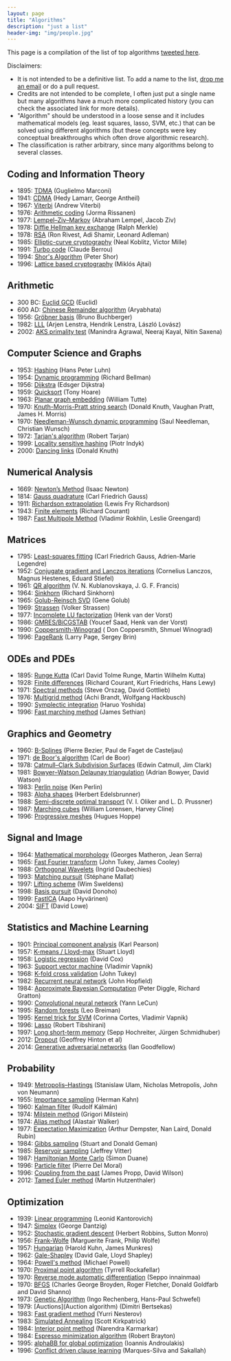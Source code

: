 ```yaml
---
layout: page
title: "Algorithms"
description: "just a list"
header-img: "img/people.jpg"
---
```


This page is a compilation of the list of top algorithms [tweeted here](https://twitter.com/gabrielpeyre/status/1020186591694909440).

Disclaimers:
- It is not intended to be a definitive list. To add a name to the list, [drop me an email](http://www.gpeyre.com/contact/) or do a pull request.
- Credits are not intended to be complete, I often just put a single name but many algorithms have a much more complicated history (you can check the associated link for more details).
- "Algorithm" should be understood in a loose sense and it includes mathematical models (eg. least squares, lasso, SVM, etc.) that can be solved using different algorithms (but these concepts were key conceptual breakthroughs which often drove algorithmic research).
- The classification is rather arbitrary, since many algorithms belong to several classes.


Coding and Information Theory
----------------

- 1895: [TDMA](https://en.wikipedia.org/wiki/Time-division_multiple_access) (Guglielmo Marconi)
- 1941: [CDMA](https://en.wikipedia.org/wiki/Code-division_multiple_access) (Hedy Lamarr, George Antheil)
- 1967: [Viterbi](https://en.wikipedia.org/wiki/Viterbi_algorithm) (Andrew Viterbi)
- 1976: [Arithmetic coding](https://en.wikipedia.org/wiki/Arithmetic_coding) (Jorma Rissanen)
- 1977: [Lempel–Ziv–Markov](https://en.wikipedia.org/wiki/Lempel%E2%80%93Ziv%E2%80%93Markov_chain_algorithm) (Abraham Lempel, Jacob Ziv)
- 1978: [Diffie Hellman key exchange](https://en.wikipedia.org/wiki/Diffie%E2%80%93Hellman_key_exchange) (Ralph Merkle)
- 1978: [RSA](https://en.wikipedia.org/wiki/RSA_(cryptosystem)) (Ron Rivest, Adi Shamir, Leonard Adleman)
- 1985: [Elliptic-curve cryptography](https://en.wikipedia.org/wiki/Elliptic-curve_cryptography) (Neal Koblitz, Victor Mille)
- 1991: [Turbo code](https://en.wikipedia.org/wiki/Turbo_code) (Claude Berrou)
- 1994: [Shor's Algorithm](https://en.wikipedia.org/wiki/Shor%27s_algorithm) (Peter Shor)
- 1996: [Lattice based cryptography](https://en.wikipedia.org/wiki/Lattice-based_cryptography) (Miklós Ajtai)

Arithmetic
----------------

- 300 BC: [Euclid GCD](https://en.wikipedia.org/wiki/Euclidean_algorithm) (Euclid)
- 600 AD: [Chinese Remainder algorithm](https://en.wikipedia.org/wiki/Chinese_remainder_theorem) (Aryabhata)
- 1956: [Gröbner basis](https://en.wikipedia.org/wiki/Buchberger%27s_algorithm) (Bruno Buchberger)
- 1982:  [LLL](https://en.wikipedia.org/wiki/Lenstra%E2%80%93Lenstra%E2%80%93Lov%C3%A1sz_lattice_basis_reduction_algorithm) (Arjen Lenstra, Hendrik Lenstra, László Lovász)
- 2002: [AKS primality test](https://en.wikipedia.org/wiki/AKS_primality_test) (Manindra Agrawal, Neeraj Kayal,  Nitin Saxena)

Computer Science and Graphs
----------------

- 1953: [Hashing](https://en.wikipedia.org/wiki/Hash_function#Origins_of_the_term) (Hans Peter Luhn)
- 1954: [Dynamic programming](https://en.wikipedia.org/wiki/Dynamic_programming) (Richard Bellman)
- 1956: [Dijkstra](https://en.wikipedia.org/wiki/Dijkstra%27s_algorithm) (Edsger Dijkstra)
- 1959: [Quicksort](https://en.wikipedia.org/wiki/Quicksort) (Tony Hoare)
- 1963: [Planar graph embedding](https://en.wikipedia.org/wiki/Tutte_embedding) (William Tutte)
- 1970: [Knuth-Morris-Pratt string search](https://en.wikipedia.org/wiki/Knuth%E2%80%93Morris%E2%80%93Pratt_algorithm) (Donald Knuth, Vaughan Pratt, James H. Morris)
- 1970: [Needleman-Wunsch dynamic programming](https://en.wikipedia.org/wiki/Needleman%E2%80%93Wunsch_algorithm) (Saul Needleman, Christian Wunsch)
- 1972: [Tarjan's algorithm](https://fr.wikipedia.org/wiki/Algorithme_de_Tarjan) (Robert Tarjan)
- 1999: [Locality sensitive hashing](https://en.wikipedia.org/wiki/Locality-sensitive_hashing) (Piotr Indyk)
- 2000: [Dancing links](https://en.wikipedia.org/wiki/Dancing_Links) (Donald Knuth)

Numerical Analysis
----------------

- 1669: [Newton’s Method](https://en.wikipedia.org/wiki/Newton%27s_method) (Isaac Newton)
- 1814: [Gauss quadrature](https://en.wikipedia.org/wiki/Gaussian_quadrature) (Carl Friedrich Gauss)
- 1911: [Richardson extrapolation](https://en.wikipedia.org/wiki/Richardson_extrapolation) (Lewis Fry Richardson)
- 1943: [Finite elements](https://en.wikipedia.org/wiki/Finite_element_method) (Richard Courant)
- 1987: [Fast Multipole Method](https://en.wikipedia.org/wiki/Fast_multipole_method) (Vladimir Rokhlin, Leslie Greengard)


Matrices
----------------

- 1795: [Least-squares fitting](https://en.wikipedia.org/wiki/Least_squares) (Carl Friedrich Gauss, Adrien-Marie Legendre)
- 1952: [Conjugate gradient and Lanczos iterations](https://en.wikipedia.org/wiki/Conjugate_gradient_method) (Cornelius Lanczos, Magnus Hestenes, Eduard Stiefel)
- 1961: [QR algorithm](https://en.wikipedia.org/wiki/QR_algorithm) (V. N. Kublanovskaya, J. G. F. Francis)
- 1964: [Sinkhorn](https://en.wikipedia.org/wiki/Sinkhorn%27s_theorem) (Richard Sinkhorn)
- 1965: [Golub-Reinsch SVD](https://en.wikipedia.org/wiki/Singular-value_decomposition) (Gene Golub)
- 1969: [Strassen](https://en.wikipedia.org/wiki/Strassen_algorithm) (Volker Strassen)
- 1977: [Incomplete LU factorization](https://en.wikipedia.org/wiki/Incomplete_LU_factorization) (Henk van der Vorst)
- 1986: [GMRES/BiCGSTAB](https://en.wikipedia.org/wiki/Krylov_subspace) (Youcef Saad, Henk van der Vorst)
- 1990: [Coppersmith-Winograd](https://en.wikipedia.org/wiki/Coppersmith%E2%80%93Winograd_algorithm) ( Don Coppersmith, Shmuel Winograd)
- 1996: [PageRank](https://en.wikipedia.org/wiki/PageRank) (Larry Page, Sergey Brin)

ODEs and PDEs
----------------

- 1895: [Runge Kutta](https://en.wikipedia.org/wiki/Runge%E2%80%93Kutta_methods) (Carl David Tolme Runge, Martin Wilhelm Kutta)
- 1928: [Finite differences](https://en.wikipedia.org/wiki/Finite_difference) (Richard Courant, Kurt Friedrichs, Hans Lewy)
- 1971: [Spectral methods](https://en.wikipedia.org/wiki/Spectral_method) (Steve Orszag, David Gottlieb)
- 1976: [Multigrid method](https://en.wikipedia.org/wiki/Multigrid_method) (Achi Brandt, Wolfgang Hackbusch)
- 1990: [Symplectic integration](https://en.wikipedia.org/wiki/Symplectic_integrator) (Haruo Yoshida)
- 1996: [Fast marching method](https://en.wikipedia.org/wiki/Fast_marching_method) (James Sethian)

Graphics and Geometry
----------------

- 1960: [B-Splines](https://fr.wikipedia.org/wiki/B-spline) (Pierre Bezier, Paul de Faget de Casteljau)
- 1971: [de Boor's algorithm](https://en.wikipedia.org/wiki/De_Boor%27s_algorithm) (Carl de Boor)
- 1978: [Catmull–Clark Subdivision Surfaces](https://en.wikipedia.org/wiki/Catmull%E2%80%93Clark_subdivision_surface) (Edwin Catmull, Jim Clark)
- 1981: [Bowyer–Watson Delaunay triangulation](https://en.wikipedia.org/wiki/Bowyer%E2%80%93Watson_algorithm) (Adrian Bowyer, David Watson)
- 1983: [Perlin noise](https://en.wikipedia.org/wiki/Perlin_noise) (Ken Perlin)
- 1983: [Alpha shapes](https://en.wikipedia.org/wiki/Alpha_shape) (Herbert Edelsbrunner)
- 1988: [Semi-discrete optimal transport](https://link.springer.com/article/10.1007/BF01396762) (V. I. Oliker and L. D. Prussner)
- 1987: [Marching cubes](https://fr.wikipedia.org/wiki/Marching_cubes) (William Lorensen, Harvey Cline)
- 1996: [Progressive meshes](https://en.wikipedia.org/wiki/Progressive_meshes) (Hugues Hoppe)


Signal and Image
----------------

- 1964: [Mathematical morphology](https://en.wikipedia.org/wiki/Mathematical_morphology) (Georges Matheron, Jean Serra)
- 1965: [Fast Fourier transform](https://en.wikipedia.org/wiki/Fast_Fourier_transform) (John Tukey, James Cooley)
- 1988: [Orthogonal Wavelets](https://en.wikipedia.org/wiki/Wavelet) (Ingrid Daubechies)
- 1993: [Matching pursuit](https://en.wikipedia.org/wiki/Matching_pursuit) (Stéphane Mallat)
- 1997: [Lifting scheme](https://en.wikipedia.org/wiki/Lifting_scheme) (Wim Sweldens)
- 1998: [Basis pursuit](https://en.wikipedia.org/wiki/Basis_pursuit) (David Donoho)
- 1999: [FastICA](https://en.wikipedia.org/wiki/FastICA) (Aapo Hyvärinen)
- 2004: [SIFT](https://fr.wikipedia.org/wiki/Scale-invariant_feature_transform) (David Lowe)

Statistics and Machine Learning
----------------

- 1901: [Principal component analysis](https://en.wikipedia.org/wiki/Principal_component_analysis) (Karl Pearson)
- 1957: [K-means / Lloyd-max](https://fr.wikipedia.org/wiki/Algorithme_de_Lloyd-Max) (Stuart Lloyd)
- 1958: [Logistic regression](https://en.wikipedia.org/wiki/Logistic_regression) (David Cox)
- 1963: [Support vector machine](https://en.wikipedia.org/wiki/Support_vector_machine) (Vladimir Vapnik)
- 1968: [K-fold cross validation](https://en.wikipedia.org/wiki/Cross-validation_(statistics)) (John Tukey)
- 1982: [Recurrent neural network](https://en.wikipedia.org/wiki/Recurrent_neural_network) (John Hopfield)
- 1984: [Approximate Bayesian Computation](https://en.wikipedia.org/wiki/Approximate_Bayesian_computation) (Peter Diggle, Richard Gratton)
- 1990: [Convolutional neural network](https://en.wikipedia.org/wiki/Convolutional_neural_network) (Yann LeCun)
- 1995: [Random forests](https://en.wikipedia.org/wiki/Random_forest) (Leo Breiman)
- 1995: [Kernel trick for SVM](https://en.wikipedia.org/wiki/Support_vector_machine) (Corinna Cortes, Vladimir Vapnik)
- 1996: [Lasso](https://en.wikipedia.org/wiki/Lasso_(statistics)) (Robert Tibshirani)
- 1997: [Long short-term memory](https://en.wikipedia.org/wiki/Long_short-term_memory) (Sepp Hochreiter, Jürgen Schmidhuber)
- 2012: [Dropout](https://en.wikipedia.org/wiki/Dropout_(neural_networks)) (Geoffrey Hinton et al)
- 2014: [Generative adversarial networks](https://en.wikipedia.org/wiki/Generative_adversarial_network) (Ian Goodfellow)

Probability
----------------

- 1949: [Metropolis–Hastings](https://en.wikipedia.org/wiki/Metropolis%E2%80%93Hastings_algorithm) (Stanislaw Ulam, Nicholas Metropolis, John von Neumann)
- 1955: [Importance sampling](https://en.wikipedia.org/wiki/Importance_sampling) (Herman Kahn)
- 1960: [Kalman filter](https://en.wikipedia.org/wiki/Kalman_filter) (Rudolf Kálmán)
- 1974: [Milstein method](https://en.wikipedia.org/wiki/Milstein_method) (Grigori Milstein)
- 1974: [Alias method](https://en.wikipedia.org/wiki/Alias_method) (Alastair Walker)
- 1977: [Expectation Maximization](https://en.wikipedia.org/wiki/Expectation%E2%80%93maximization_algorithm) (Arthur Dempster, Nan Laird, Donald Rubin)
- 1984: [Gibbs sampling](https://en.wikipedia.org/wiki/Gibbs_sampling) (Stuart and Donald Geman)
- 1985: [Reservoir sampling](https://en.wikipedia.org/wiki/Reservoir_sampling) (Jeffrey Vitter)
- 1987: [Hamiltonian Monte Carlo](https://en.wikipedia.org/wiki/Hamiltonian_Monte_Carlo) (Simon Duane)
- 1996: [Particle filter](https://en.wikipedia.org/wiki/Particle_filter) (Pierre Del Moral)
- 1996: [Coupling from the past](https://en.wikipedia.org/wiki/Coupling_from_the_past) (James Propp, David Wilson)
- 2012: [Tamed Euler method](https://arxiv.org/abs/0912.2609) (Martin Hutzenthaler)

Optimization
----------------

- 1939: [Linear programming](https://en.wikipedia.org/wiki/Linear_programming) (Leonid Kantorovich)
- 1947: [Simplex](https://en.wikipedia.org/wiki/Simplex_algorithm) (George Dantzig)
- 1952: [Stochastic gradient descent](https://en.wikipedia.org/wiki/Stochastic_gradient_descent) (Herbert Robbins, Sutton Monro)
- 1956: [Frank-Wolfe](https://en.wikipedia.org/wiki/Frank%E2%80%93Wolfe_algorithm) (Marguerite Frank, Philip Wolfe)
- 1957: [Hungarian](https://en.wikipedia.org/wiki/Hungarian_algorithm) (Harold Kuhn, James Munkres)
- 1962: [Gale-Shapley](https://en.wikipedia.org/wiki/Stable_marriage_problem) (David Gale, Lloyd Shapley)
- 1964: [Powell's method](https://en.wikipedia.org/wiki/Powell%27s_method) (Michael Powell)
- 1970: [Proximal point algorithm](https://en.wikipedia.org/wiki/Proximal_gradient_method) (Tyrrell Rockafellar)
- 1970: [Reverse mode automatic differentiation](https://en.wikipedia.org/wiki/Automatic_differentiation) (Seppo innainmaa)
- 1970: [BFGS](https://en.wikipedia.org/wiki/Broyden%E2%80%93Fletcher%E2%80%93Goldfarb%E2%80%93Shanno_algorithm) (Charles George Broyden, Roger Fletcher, Donald Goldfarb and David Shanno)
- 1973: [Genetic Algorithm](https://en.wikipedia.org/wiki/Genetic_algorithm) (Ingo Rechenberg, Hans-Paul Schwefel)
- 1979: [Auctions](Auction algorithm) (Dimitri Bertsekas)
- 1983: [Fast gradient method](https://ci.nii.ac.jp/naid/10029946121/) (Yurri Nesterov)
- 1983: [Simulated Annealing](https://en.wikipedia.org/wiki/Simulated_annealing) (Scott Kirkpatrick)
- 1984: [Interior point method](https://en.wikipedia.org/wiki/Interior-point_method) (Narendra Karmarkar)
- 1984: [Espresso minimization algorithm](https://en.wikipedia.org/wiki/Espresso_heuristic_logic_minimizer) (Robert Brayton)
- 1995: [alphaBB for global optimization](https://en.wikipedia.org/wiki/%CE%91%CE%92%CE%92) (Ioannis Androulakis)
- 1996: [Conflict driven clause learning](https://en.wikipedia.org/wiki/Conflict-Driven_Clause_Learning) (Marques-Silva and Sakallah)
